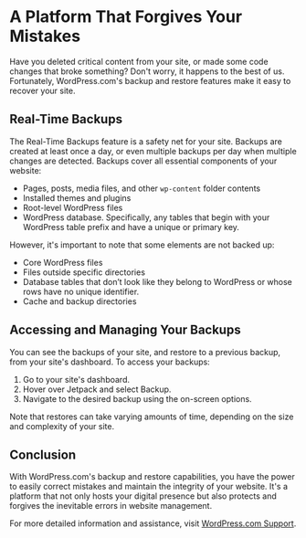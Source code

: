 # A Platform That Forgives Your Mistakes

Have you deleted critical content from your site, or made some code changes that broke something? Don't worry, it happens to the best of us. Fortunately, WordPress.com's backup and restore features make it easy to recover your site.

## Real-Time Backups

The Real-Time Backups feature is a safety net for your site. Backups are created at least once a day, or even multiple backups per day when multiple changes are detected. Backups cover all essential components of your website:

- Pages, posts, media files, and other `wp-content` folder contents
- Installed themes and plugins
- Root-level WordPress files
- WordPress database. Specifically, any tables that begin with your WordPress table prefix and have a unique or primary key.

However, it's important to note that some elements are not backed up:

- Core WordPress files
- Files outside specific directories
- Database tables that don’t look like they belong to WordPress or whose rows have no unique identifier.
- Cache and backup directories

## Accessing and Managing Your Backups

You can see the backups of your site, and restore to a previous backup, from your site's dashboard. To access your backups:

1. Go to your site's dashboard.
2. Hover over Jetpack and select Backup.
3. Navigate to the desired backup using the on-screen options.

Note that restores can take varying amounts of time, depending on the size and complexity of your site.

## Conclusion

With WordPress.com's backup and restore capabilities, you have the power to easily correct mistakes and maintain the integrity of your website. It's a platform that not only hosts your digital presence but also protects and forgives the inevitable errors in website management.

For more detailed information and assistance, visit [WordPress.com Support](https://wordpress.com/support/restore/).
